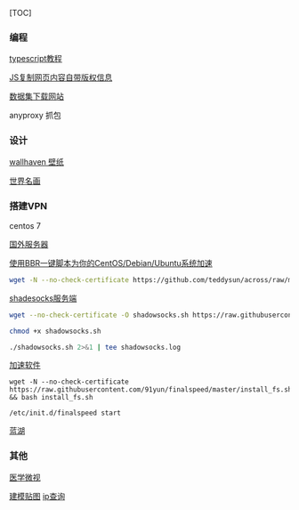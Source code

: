 [TOC]

### 编程

[typescript教程](https://ts.xcatliu.com)

[JS复制网页内容自带版权信息](https://blog.csdn.net/weixin_36065510/article/details/78829933)

[数据集下载网站](https://www.kaggle.com/datasets)

anyproxy 抓包

### 设计

[wallhaven 壁纸](https://alpha.wallhaven.cc/)

[世界名画](https://www.artic.edu/collection)

### 搭建VPN

centos 7

[国外服务器](https://my.vultr.com)

[使用BBR一键脚本为你的CentOS/Debian/Ubuntu系统加速](https://blog.csdn.net/fang8682/article/details/77727472)

```bash
wget -N --no-check-certificate https://github.com/teddysun/across/raw/master/bbr.sh && chmod +x bbr.sh && bash bbr.sh
```

[shadesocks服务端](https://my.oschina.net/u/3707083/blog/1557639)

```bash
wget --no-check-certificate -O shadowsocks.sh https://raw.githubusercontent.com/teddysun/shadowsocks_install/master/shadowsocks.sh

chmod +x shadowsocks.sh

./shadowsocks.sh 2>&1 | tee shadowsocks.log
```

[加速软件](https://www.91yun.co/archives/2775)

```
wget -N --no-check-certificate https://raw.githubusercontent.com/91yun/finalspeed/master/install_fs.sh && bash install_fs.sh

/etc/init.d/finalspeed start
```

[蓝湖](https://lanhuapp.com/url/g3MWL-BwKLy)



### 其他

[医学微视](https://www.mvyxws.com/)

[建模贴图](https://texturehaven.com/textures/?c=wood&o=popular)
[ip查询](https://www.ipaddress.com/)